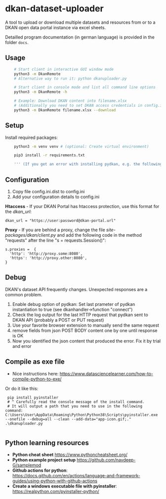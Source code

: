 # dkan-dataset-uploader
A tool to upload or download multiple datasets and resources from or to a DKAN open data portal instance via excel sheets.

Detailled program documentation (in german language) is provided in the folder ```docs```.

## Usage

```bash
    # Start client in interactive GUI window mode
    python3 -m DkanRemote
    # Alternative way to run it: python dkanuploader.py

    # Start client in console mode and list all command line options
    python3 -m DkanRemote -h

    # Example: Download DKAN content into filename.xlsx
    # (Additionally you need to set DKAN access credentials in config.ini)
    python3 -m DkanRemote filename.xlsx --download
```

## Setup

Install required packages:

```bash
    python3 -m venv venv # (optional: Create virtual environment)

    pip3 install -r requirements.txt

    ''' (If you get an error with installing pydkan, e.g. the following error "ModuleNotFoundError: No module named dkan", then use the install instructions from here: https://github.com/GetDKAN/pydkan) '''
```

## Configuration

 1. Copy file config.ini.dist to config.ini
 2. Add your configuration details to config.ini

**Htaccess** - If your DKAN Portal has htaccess protection, use this format for the _dkan_url_:

    dkan_url = "https://user:password@dkan-portal.url"

**Proxy** - If you are behind a proxy, change the file *site-packages/dkan/client.py*
and add the following code in the method "requests" after the line "s = requests.Session()":

    s.proxies =  {
      'http': 'http://proxy.some:8080',
      'https': 'http://proxy.other:8080',
    }

## Debug

DKAN's dataset API frequently changes. Unexpected responses are a common problem.

1. Enable debug option of pydkan: Set last prameter of pydkan instantiation to true (see dkanhandler->function "connect")
2. Check the log output for the last HTTP request that pydkan sent to DKAN API (probably a POST or PUT request)
3. Use your favorite browser extension to manually send the same request
4. remove fields from json POST BODY content one by one until response is OK
5. Now you identified the json content that produced the error. Fix it by trial and error

## Compile as exe file

 * Nice instructions here: https://www.datasciencelearner.com/how-to-compile-python-to-exe/
 
Or do it like this: 
```
 pip install pyinstaller
 # ^ Carefully read the console message of the install command. 
 # It will output a path that you need to use in the following command: 
C:\Users\User\AppData\Roaming\Python\Python38\Scripts\pyinstaller.exe --onefile --debug=all --clean --add-data="app-icon.gif;." .\dkanuploader.py
 
```

## Python learning resources

* **Python cheat sheet** https://www.pythoncheatsheet.org/
* **Python example project setup** https://github.com/navdeep-G/samplemod
* **Github actions for python**: https://docs.github.com/en/actions/language-and-framework-guides/using-python-with-github-actions
* **Create a windows executable file with pyinstaller**: https://realpython.com/pyinstaller-python/